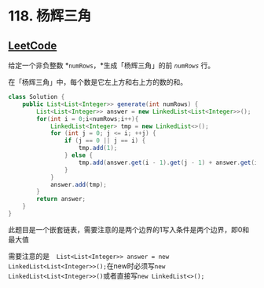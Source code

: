 # 118. 杨辉三角

## [LeetCode](https://leetcode-cn.com/problems/pascals-triangle/)

给定一个非负整数 *`numRows`，*生成「杨辉三角」的前 *`numRows`* 行。

在「杨辉三角」中，每个数是它左上方和右上方的数的和。

```java
class Solution {
    public List<List<Integer>> generate(int numRows) {
        List<List<Integer>> answer = new LinkedList<List<Integer>>();
        for(int i = 0;i<numRows;i++){
            LinkedList<Integer> tmp = new LinkedList<>();
            for (int j = 0; j <= i; ++j) {
                if (j == 0 || j == i) {
                    tmp.add(1);
                } else {
                    tmp.add(answer.get(i - 1).get(j - 1) + answer.get(i - 1).get(j));
                }
            }
            answer.add(tmp);
        }
        return answer;
    }
}
```

此题目是一个嵌套链表，需要注意的是两个边界的1写入条件是两个边界，即0和最大值

需要注意的是```  List<List<Integer>> answer = new LinkedList<List<Integer>>();```在new时必须写```new LinkedList<List<Integer>>()```或者直接写```new LinkedList<>();```

